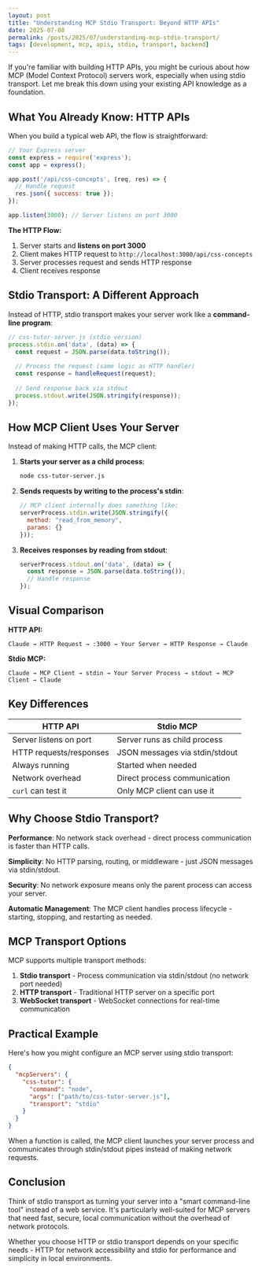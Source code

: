 ```yaml
---
layout: post
title: "Understanding MCP Stdio Transport: Beyond HTTP APIs"
date: 2025-07-08
permalink: /posts/2025/07/understanding-mcp-stdio-transport/
tags: [development, mcp, apis, stdio, transport, backend]
---
```


If you're familiar with building HTTP APIs, you might be curious about how MCP (Model Context Protocol) servers work, especially when using stdio transport. Let me break this down using your existing API knowledge as a foundation.

## What You Already Know: HTTP APIs

When you build a typical web API, the flow is straightforward:

```javascript
// Your Express server
const express = require('express');
const app = express();

app.post('/api/css-concepts', (req, res) => {
  // Handle request
  res.json({ success: true });
});

app.listen(3000); // Server listens on port 3000
```

**The HTTP Flow:**
1. Server starts and **listens on port 3000**
2. Client makes HTTP request to `http://localhost:3000/api/css-concepts`
3. Server processes request and sends HTTP response
4. Client receives response

## Stdio Transport: A Different Approach

Instead of HTTP, stdio transport makes your server work like a **command-line program**:

```javascript
// css-tutor-server.js (stdio version)
process.stdin.on('data', (data) => {
  const request = JSON.parse(data.toString());
  
  // Process the request (same logic as HTTP handler)
  const response = handleRequest(request);
  
  // Send response back via stdout
  process.stdout.write(JSON.stringify(response));
});
```

## How MCP Client Uses Your Server

Instead of making HTTP calls, the MCP client:

1. **Starts your server as a child process**:
   ```bash
   node css-tutor-server.js
   ```

2. **Sends requests by writing to the process's stdin**:
   ```javascript
   // MCP client internally does something like:
   serverProcess.stdin.write(JSON.stringify({
     method: "read_from_memory",
     params: {}
   }));
   ```

3. **Receives responses by reading from stdout**:
   ```javascript
   serverProcess.stdout.on('data', (data) => {
     const response = JSON.parse(data.toString());
     // Handle response
   });
   ```

## Visual Comparison

**HTTP API:**
```
Claude → HTTP Request → :3000 → Your Server → HTTP Response → Claude
```

**Stdio MCP:**
```
Claude → MCP Client → stdin → Your Server Process → stdout → MCP Client → Claude
```

## Key Differences

| HTTP API | Stdio MCP |
|----------|-----------|
| Server listens on port | Server runs as child process |
| HTTP requests/responses | JSON messages via stdin/stdout |
| Always running | Started when needed |
| Network overhead | Direct process communication |
| `curl` can test it | Only MCP client can use it |

## Why Choose Stdio Transport?

**Performance**: No network stack overhead - direct process communication is faster than HTTP calls.

**Simplicity**: No HTTP parsing, routing, or middleware - just JSON messages via stdin/stdout.

**Security**: No network exposure means only the parent process can access your server.

**Automatic Management**: The MCP client handles process lifecycle - starting, stopping, and restarting as needed.

## MCP Transport Options

MCP supports multiple transport methods:

1. **Stdio transport** - Process communication via stdin/stdout (no network port needed)
2. **HTTP transport** - Traditional HTTP server on a specific port
3. **WebSocket transport** - WebSocket connections for real-time communication

## Practical Example

Here's how you might configure an MCP server using stdio transport:

```json
{
  "mcpServers": {
    "css-tutor": {
      "command": "node",
      "args": ["path/to/css-tutor-server.js"],
      "transport": "stdio"
    }
  }
}
```

When a function is called, the MCP client launches your server process and communicates through stdin/stdout pipes instead of making network requests.

## Conclusion

Think of stdio transport as turning your server into a "smart command-line tool" instead of a web service. It's particularly well-suited for MCP servers that need fast, secure, local communication without the overhead of network protocols.

Whether you choose HTTP or stdio transport depends on your specific needs - HTTP for network accessibility and stdio for performance and simplicity in local environments. 